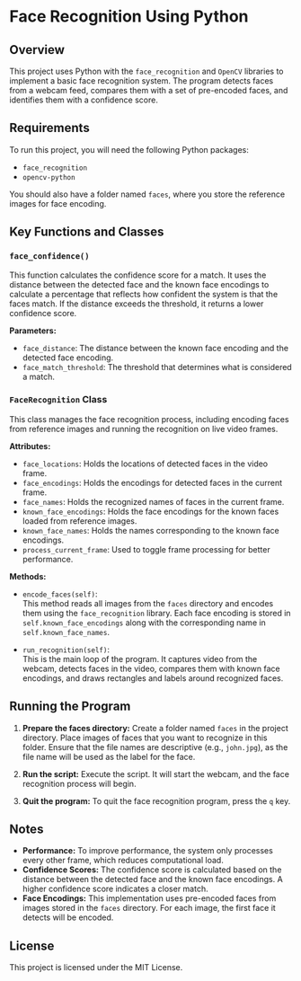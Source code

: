# Face Recognition Using Python

## Overview
This project uses Python with the `face_recognition` and `OpenCV` libraries to implement a basic face recognition system. The program detects faces from a webcam feed, compares them with a set of pre-encoded faces, and identifies them with a confidence score.

## Requirements
To run this project, you will need the following Python packages:
- `face_recognition`
- `opencv-python`

You should also have a folder named `faces`, where you store the reference images for face encoding.

## Key Functions and Classes

### `face_confidence()`

This function calculates the confidence score for a match. It uses the distance between the detected face and the known face encodings to calculate a percentage that reflects how confident the system is that the faces match. If the distance exceeds the threshold, it returns a lower confidence score.

**Parameters:**
- `face_distance`: The distance between the known face encoding and the detected face encoding.
- `face_match_threshold`: The threshold that determines what is considered a match.

### `FaceRecognition` Class

This class manages the face recognition process, including encoding faces from reference images and running the recognition on live video frames.

**Attributes:**
- `face_locations`: Holds the locations of detected faces in the video frame.
- `face_encodings`: Holds the encodings for detected faces in the current frame.
- `face_names`: Holds the recognized names of faces in the current frame.
- `known_face_encodings`: Holds the face encodings for the known faces loaded from reference images.
- `known_face_names`: Holds the names corresponding to the known face encodings.
- `process_current_frame`: Used to toggle frame processing for better performance.

**Methods:**

- `encode_faces(self)`:  
  This method reads all images from the `faces` directory and encodes them using the `face_recognition` library. Each face encoding is stored in `self.known_face_encodings` along with the corresponding name in `self.known_face_names`.

- `run_recognition(self)`:  
  This is the main loop of the program. It captures video from the webcam, detects faces in the video, compares them with known face encodings, and draws rectangles and labels around recognized faces.

## Running the Program

1. **Prepare the faces directory:**
   Create a folder named `faces` in the project directory. Place images of faces that you want to recognize in this folder. Ensure that the file names are descriptive (e.g., `john.jpg`), as the file name will be used as the label for the face.

2. **Run the script:**
   Execute the script. It will start the webcam, and the face recognition process will begin.

3. **Quit the program:**
   To quit the face recognition program, press the `q` key.

## Notes

- **Performance:** To improve performance, the system only processes every other frame, which reduces computational load.
- **Confidence Scores:** The confidence score is calculated based on the distance between the detected face and the known face encodings. A higher confidence score indicates a closer match.
- **Face Encodings:** This implementation uses pre-encoded faces from images stored in the `faces` directory. For each image, the first face it detects will be encoded.

## License
This project is licensed under the MIT License.